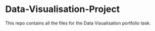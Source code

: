 # Data-Visualisation-Project
This repo contains all the files for the Data Visualisation portfolio task.
